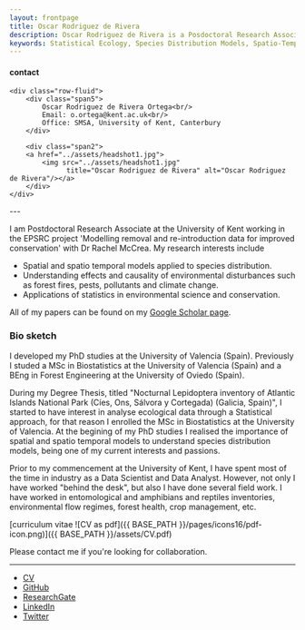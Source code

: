 ```yaml
---
layout: frontpage
title: Oscar Rodriguez de Rivera
description: Oscar Rodriguez de Rivera is a Posdoctoral Research Associate at SE@K at the University of Kent.
keywords: Statistical Ecology, Species Distribution Models, Spatio-Temporal Models, Spatial statistics, Applied Statistics
---
```


<div class="container">
<h4><a name="contact"></a>contact</h4>

    <div class="row-fluid">
        <div class="span5">
            Oscar Rodriguez de Rivera Ortega<br/>
            Email: o.ortega@kent.ac.uk<br/>
            Office: SMSA, University of Kent, Canterbury
        </div>

        <div class="span2">
        <a href="../assets/headshot1.jpg">
            <img src="../assets/headshot1.jpg"
                  title="Oscar Rodriguez de Rivera" alt="Oscar Rodriguez de Rivera"/></a>
        </div>
    </div>
</div>
---

I am Postdoctoral Research Associate at the University of Kent working in the EPSRC project 'Modelling removal and re-introduction data for improved conservation' with Dr Rachel McCrea. My research interests include
- Spatial and spatio temporal models applied to species distribution.
- Understanding effects and causality of environmental disturbances such as forest fires, pests, pollutants and climate change.
- Applications of statistics in environmental science and conservation.

All of my papers can be found on my [Google Scholar page](https://scholar.google.com/citations?user=kttZf6oAAAAJ&hl=en).


### Bio sketch

I developed my PhD studies at the University of Valencia (Spain). Previously I studed a MSc in Biostatistics at the University of Valencia (Spain) and a BEng in Forest Engineering at the University of Oviedo (Spain).

During my Degree Thesis, titled "Nocturnal Lepidoptera inventory of Atlantic Islands National Park (Cíes, Ons, Sálvora y Cortegada) (Galicia, Spain)", I started to have interest in analyse ecological data through a Statistical approach, for that reason I enrolled the MSc in Biostatistics at the University of Valencia. At the begining of my PhD studies I realised the importance of spatial and spatio temporal models to understand species distribution models, being one of my current interests and passions.

Prior to my commencement at the University of Kent, I have spent most of the time in industry as a Data Scientist and Data Analyst. However, not only I have worked "behind the desk", but also I have done several field work. I have worked in entomological and amphibians and reptiles inventories, environmental flow regimes, forest health, crop management, etc.

[curriculum vitae ![CV as pdf]({{ BASE_PATH }}/pages/icons16/pdf-icon.png)]({{ BASE_PATH }}/assets/CV.pdf)<br/>


Please contact me if you're looking for collaboration.

---




<div class="navbar">
  <div class="navbar-inner">
      <ul class="nav">
          <li><a href="{{ BASE_PATH }}/assets/CV.pdf">CV</a></li>
          <li><a href="https://github.com/orrortega">GitHub</a></li>
          <li><a href="https://www.researchgate.net/profile/Oscar_Rodriguez_De_Rivera2">ResearchGate</a></li>
          <li><a href="https://www.linkedin.com/in/oscarrodriguezderivera/">LinkedIn</a></li>
          <li><a href="https://twitter.com/orrortega">Twitter</a></li>
      </ul>
  </div>
</div>
